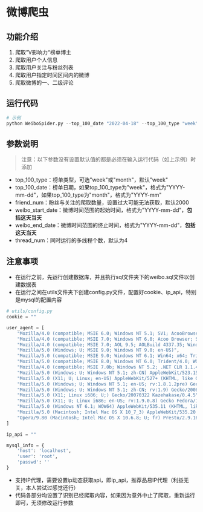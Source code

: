 # 微博爬虫

## 功能介绍

1. 爬取”V影响力“榜单博主
2. 爬取用户个人信息
3. 爬取用户关注与粉丝列表
4. 爬取用户指定时间区间内的微博
5. 爬取微博的一、二级评论

## 运行代码

```python
# 示例
python WeiboSpider.py --top_100_date "2022-04-18" --top_100_type "week" --friend_num 2000 --weibo_start_date "2022-04-29" --weibo_end_date "2022-05-01" --thread_num 4
```
## 参数说明

> 注意：以下参数没有设置默认值的都是必须在输入运行代码（如上示例）时添加
- top_100_type：榜单类型，可选"week"或"month"，默认"week"
- top_100_date：榜单日期，如果top_100_type为"week"，格式为"YYYY-mm-dd"，如果top_100_type为"month"，格式为"YYYY-mm"
- friend_num：粉丝与关注的爬取数量，设置过大可能无法获取，默认2000
- weibo_start_date：微博时间范围的起始时间，格式为"YYYY-mm-dd"，**包括这天当天**
- weibo_end_date：微博时间范围的终止时间，格式为"YYYY-mm-dd"，**包括这天当天**
- thread_num：同时运行的多线程个数，默认为4

## 注意事项
- 在运行之前，先运行创建数据库，并且执行sql文件夹下的weibo.sql文件以创建数据表
- 在运行之间在utils文件夹下创建config.py文件，配置好cookie、ip_api，特别是mysql的配置内容
```python
# utils/config.py
cookie = ""

user_agent = [
    "Mozilla/4.0 (compatible; MSIE 6.0; Windows NT 5.1; SV1; AcooBrowser; .NET CLR 1.1.4322; .NET CLR 2.0.50727)",
    "Mozilla/4.0 (compatible; MSIE 7.0; Windows NT 6.0; Acoo Browser; SLCC1; .NET CLR 2.0.50727; Media Center PC 5.0; .NET CLR 3.0.04506)",
    "Mozilla/4.0 (compatible; MSIE 7.0; AOL 9.5; AOLBuild 4337.35; Windows NT 5.1; .NET CLR 1.1.4322; .NET CLR 2.0.50727)",
    "Mozilla/5.0 (Windows; U; MSIE 9.0; Windows NT 9.0; en-US)",
    "Mozilla/5.0 (compatible; MSIE 9.0; Windows NT 6.1; Win64; x64; Trident/5.0; .NET CLR 3.5.30729; .NET CLR 3.0.30729; .NET CLR 2.0.50727; Media Center PC 6.0)",
    "Mozilla/5.0 (compatible; MSIE 8.0; Windows NT 6.0; Trident/4.0; WOW64; Trident/4.0; SLCC2; .NET CLR 2.0.50727; .NET CLR 3.5.30729; .NET CLR 3.0.30729; .NET CLR 1.0.3705; .NET CLR 1.1.4322)",
    "Mozilla/4.0 (compatible; MSIE 7.0b; Windows NT 5.2; .NET CLR 1.1.4322; .NET CLR 2.0.50727; InfoPath.2; .NET CLR 3.0.04506.30)",
    "Mozilla/5.0 (Windows; U; Windows NT 5.1; zh-CN) AppleWebKit/523.15 (KHTML, like Gecko, Safari/419.3) Arora/0.3 (Change: 287 c9dfb30)",
    "Mozilla/5.0 (X11; U; Linux; en-US) AppleWebKit/527+ (KHTML, like Gecko, Safari/419.3) Arora/0.6",
    "Mozilla/5.0 (Windows; U; Windows NT 5.1; en-US; rv:1.8.1.2pre) Gecko/20070215 K-Ninja/2.1.1",
    "Mozilla/5.0 (Windows; U; Windows NT 5.1; zh-CN; rv:1.9) Gecko/20080705 Firefox/3.0 Kapiko/3.0",
    "Mozilla/5.0 (X11; Linux i686; U;) Gecko/20070322 Kazehakase/0.4.5",
    "Mozilla/5.0 (X11; U; Linux i686; en-US; rv:1.9.0.8) Gecko Fedora/1.9.0.8-1.fc10 Kazehakase/0.5.6",
    "Mozilla/5.0 (Windows NT 6.1; WOW64) AppleWebKit/535.11 (KHTML, like Gecko) Chrome/17.0.963.56 Safari/535.11",
    "Mozilla/5.0 (Macintosh; Intel Mac OS X 10_7_3) AppleWebKit/535.20 (KHTML, like Gecko) Chrome/19.0.1036.7 Safari/535.20",
    "Opera/9.80 (Macintosh; Intel Mac OS X 10.6.8; U; fr) Presto/2.9.168 Version/11.52",
]

ip_api = ""

mysql_info = {
    'host': 'localhost',
    'user': 'root',
    'passwd': ''
}
```
- 支持IP代理，需要设置ip动态获取api，即ip_api，推荐品易IP代理（利益无关，本人尝试过感觉还行）
- 代码各部分均设置了识别已经爬取内容，如果因为意外中止了爬取，重新运行即可，无须修改运行参数
